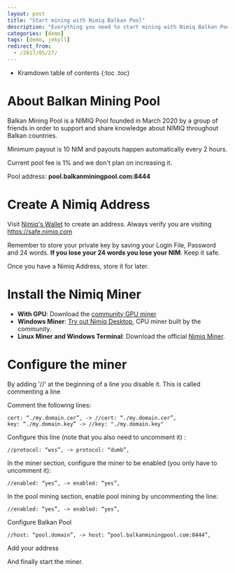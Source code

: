 ```yaml
---
layout: post
title: "Start mining with Nimiq Balkan Pool"
description: "Everything you need to start mining with Nimiq Balkan Pool"
categories: [demo]
tags: [demo, jekyll]
redirect_from:
  - /2017/05/27/
---
```


* Kramdown table of contents
{:toc .toc}
# About Balkan Mining Pool

Balkan Mining Pool is a NIMIQ Pool founded in March 2020 by a group of friends in order to support and share knowledge about NIMIQ throughout Balkan countries. 

Minimum payout is 10 NIM and payouts happen automatically every 2 hours.

Current pool fee is 1% and we don't plan on increasing it.

Pool address: **pool.balkanminingpool.com:8444**

# Create A Nimiq Address

Visit [Nimiq's Wallet](https://safe.nimiq.com) to create an address. Always verify you are visiting https://safe.nimiq.com

Remember to store your private key by saving your Login File, Password and 24 words. **If you lose your 24 words you lose your NIM**. Keep it safe.

Once you have a Nimiq Address, store it for later.

# Install the Nimiq Miner

- **With GPU**: Download the [community GPU miner](https://github.com/tomkha/nq-miner)
- **Windows Miner**: [Try out Nimiq Desktop](https://nimiqdesktop.com/), CPU miner built by the community.
- **Linux Miner and Windows Terminal**: Download the official [Nimiq Miner](https://www.nimiq.com/developers/downloads/).

# Configure the miner

By adding '//' at the beginning of a line you disable it. This is called commenting a line

Comment the following lines:

	cert: “./my.domain.cer”, -> //cert: “./my.domain.cer”,
	key: “./my.domain.key” -> //key: "./my.domain.key"

Configure this line (note that you also need to uncomment it) :

	//protocol: “wss”, -> protocol: “dumb”,

In the miner section, configure the miner to be enabled (you only have to uncomment it):

	//enabled: “yes”, -> enabled: “yes”,

In the pool mining section, enable pool mining by uncommenting the line:

	//enabled: “yes”, -> enabled: “yes”,

Configure Balkan Pool

	//host: “pool.domain”, -> host: “pool.balkanminingpool.com:8444”,

Add your address

And finally start the miner.
